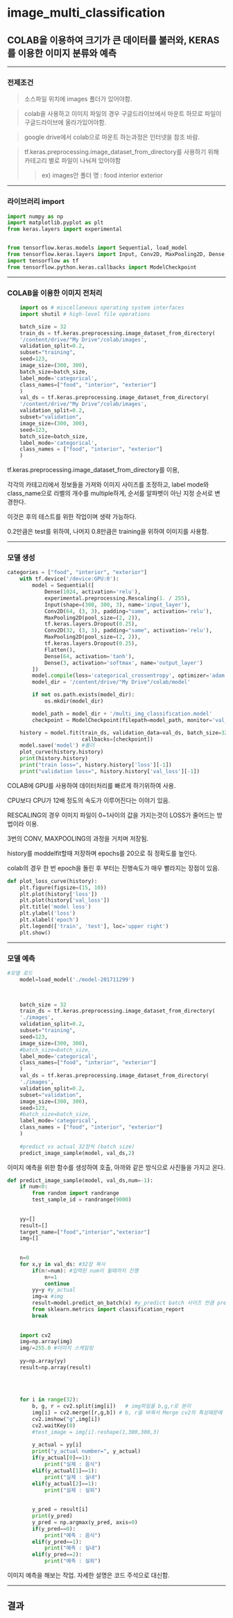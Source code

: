 # image_multi_classification

## COLAB을 이용하여 크기가 큰 데이터를 불러와, KERAS를 이용한 이미지 분류와 예측



------------------------------------------------


### 전제조건
>소스파일 위치에 images 폴더가 있어야함.

>colab을 사용하고 이미지 파일의 경우 구글드라이브에서 마운트 하므로 파일이 구글드라이브에 올라가있어야함.

>google drive에서 colab으로 마운트 하는과정은 인터넷을 참조 바람.

>tf.keras.preprocessing.image_dataset_from_directory를 사용하기 위해 카테고리 별로 파일이 나눠져 있어야함 
>>ex) images안 폴더 명 : food interior exterior


-----------------------------------------------------


### 라이브러리 import

```PYTHON
import numpy as np
import matplotlib.pyplot as plt
from keras.layers import experimental


from tensorflow.keras.models import Sequential, load_model
from tensorflow.keras.layers import Input, Conv2D, MaxPooling2D, Dense, Flatten
import tensorflow as tf
from tensorflow.python.keras.callbacks import ModelCheckpoint
```


--------------------------------------------------------


### COLAB을 이용한 이미지 전처리

```PYTHON
    import os # miscellaneous operating system interfaces
    import shutil # high-level file operations

    batch_size = 32
    train_ds = tf.keras.preprocessing.image_dataset_from_directory(
    '/content/drive/"My Drive"/colab/images',
    validation_split=0.2,
    subset="training",
    seed=123,
    image_size=(300, 300),
    batch_size=batch_size,
    label_mode='categorical',
    class_names=["food", "interior", "exterior"]
    )
    val_ds = tf.keras.preprocessing.image_dataset_from_directory(
    '/content/drive/"My Drive"/colab/images',
    validation_split=0.2,
    subset="validation",
    image_size=(300, 300),
    seed=123,
    batch_size=batch_size,
    label_mode='categorical',
    class_names = ["food", "interior", "exterior"]
    )

```
tf.keras.preprocessing.image_dataset_from_directory를 이용,

각각의 카테고리에서 정보들을 가져와 이미지 사이즈를 조정하고, label mode와 class_name으로 라벨의 개수를 multiple하게, 순서를 알파벳이 아닌 지정 순서로 변경한다.

이것은 후의 테스트를 위한 작업이며 생략 가능하다.

0.2만큼은 test를 위하여, 나머지 0.8만큼은 training을 위하여 이미지를 사용함.


-------------------------------------------------


### 모델 생성

```PYTHON
categories = ["food", "interior", "exterior"]
    with tf.device('/device:GPU:0'):
        model = Sequential([
            Dense(1024, activation='relu'),
            experimental.preprocessing.Rescaling(1. / 255),
            Input(shape=(300, 300, 3), name='input_layer'),
            Conv2D(64, (3, 3), padding="same", activation='relu'),
            MaxPooling2D(pool_size=(2, 2)),
            tf.keras.layers.Dropout(0.25),
            Conv2D(32, (3, 3), padding="same", activation='relu'),
            MaxPooling2D(pool_size=(2, 2)),
            tf.keras.layers.Dropout(0.25),
            Flatten(),
            Dense(64, activation='tanh'),
            Dense(3, activation='softmax', name='output_layer')
        ])
        model.compile(loss='categorical_crossentropy', optimizer='adam', metrics=['accuracy'])
        model_dir = '/content/drive/"My Drive"/colab/model'

        if not os.path.exists(model_dir):
            os.mkdir(model_dir)

        model_path = model_dir + '/multi_img_classification.model'
        checkpoint = ModelCheckpoint(filepath=model_path, monitor='val_loss', verbose=1, save_best_only=True)

    history = model.fit(train_ds, validation_data=val_ds, batch_size=32, epochs=20,
                        callbacks=[checkpoint])
    model.save('model') #폴더
    plot_curve(history.history)
    print(history.history)
    print("train loss=", history.history['loss'][-1])
    print("validation loss=", history.history['val_loss'][-1])
```

COLAB에 GPU를 사용하여 데이터처리를 빠르게 하기위하여 사용.

CPU보다 CPU가 12배 정도의 속도가 이루어진다는 이야기 있음.

RESCALING의 경우 이미지 파일이 0~1사이의 값을 가지는것이 LOSS가 줄어드는 방법이라 이용.

3번의 CONV, MAXPOOLING의 과정을 거치며 저장됨.

history를 moddelfit할때 저장하며 epochs를 20으로 줘 정확도를 높인다. 

colab의 경우 한 번 epoch을 돌린 후 부터는 진행속도가 매우 빨라지는 장점이 있음.


```PYTHON
def plot_loss_curve(history):
    plt.figure(figsize=(15, 10))
    plt.plot(history['loss'])
    plt.plot(history['val_loss'])
    plt.title('model loss')
    plt.ylabel('loss')
    plt.xlabel('epoch')
    plt.legend(['train', 'test'], loc='upper right')
    plt.show()
```


------------------------------------------------




### 모델 예측

```PYTHON
#모델 로드
    model=load_model('./model-201711299')
        


    batch_size = 32
    train_ds = tf.keras.preprocessing.image_dataset_from_directory(
    './images',
    validation_split=0.2,
    subset="training",
    seed=123,
    image_size=(300, 300),
    #batch_size=batch_size,
    label_mode='categorical',
    class_names=["food", "interior", "exterior"]
    )
    val_ds = tf.keras.preprocessing.image_dataset_from_directory(
    './images',
    validation_split=0.2,
    subset="validation",
    image_size=(300, 300),
    seed=123,
    #batch_size=batch_size,
    label_mode='categorical',
    class_names = ["food", "interior", "exterior"]
    )
    
    #predict vs actual 32장씩 (batch size)
    predict_image_sample(model, val_ds,2)
```

이미지 예측을 위한 함수를 생성하여 호출, 아까와 같은 방식으로 사진들을 가지고 온다.


```PYTHON
def predict_image_sample(model, val_ds,num=-1):
    if num<0:
        from random import randrange
        test_sample_id = randrange(9000)
        
        
    yy=[]
    result=[]
    target_name=["food","interior","exterior"]
    img=[]
    
    
    n=0
    for x,y in val_ds: #32장 복사
        if(n!=num): #입력된 num이 될때까지 진행
            n+=1
            continue
        yy=y #y_actual
        img=x #img
        result=model.predict_on_batch(x) #y_predict batch 사이즈 만큼 predict함
        from sklearn.metrics import classification_report
        break
    
    
    import cv2
    img=np.array(img)
    img/=255.0 #이미지 스케일링
    
    yy=np.array(yy)
    result=np.array(result)
    
    
    
    
    for i in range(32):
        b, g, r = cv2.split(img[i])   # img파일을 b,g,r로 분리
        img[i] = cv2.merge([r,g,b]) # b, r을 바꿔서 Merge cv2의 특성때문에 진행
        cv2.imshow("g",img[i])
        cv2.waitKey(0)
        #test_image = img[i].reshape(1,300,300,3)
        
        y_actual = yy[i]
        print("y_actual number=", y_actual)
        if(y_actual[0]==1):
            print("실제 : 음식")
        elif(y_actual[1]==1):
            print("실제 : 실내")
        elif(y_actual[2]==1):
            print("실제 : 실외")
        
        
        y_pred = result[i]
        print(y_pred)
        y_pred = np.argmax(y_pred, axis=0)
        if(y_pred==0):
            print("예측 : 음식")
        elif(y_pred==1):
            print("예측 : 실내")
        elif(y_pred==2):
            print("예측 : 실외")

```

이미지 예측을 해보는 작업. 자세한 설명은 코드 주석으로 대신함.




-----------------------------------

## 결과

